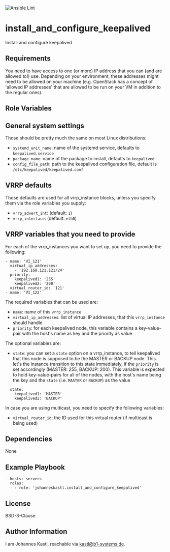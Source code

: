 ![Ansible Lint](https://github.com/johanneskastl/ansible-role-install_and_configure_keepalived/workflows/Ansible%20Lint/badge.svg)

install_and_configure_keepalived
=========

Install and configure keepalived

Requirements
------------

You need to have access to one (or more) IP address that you can (and are allowed to!) use. Depending on your environment, these addresses might need to be allowed on your machine (e.g. OpenStack has a concept of 'allowed IP addresses' that are allowed to be run on your VM in addition to the regular ones).

Role Variables
--------------

## General system settings

Those should be pretty much the same on most Linux distributions:

- `systemd_unit_name`: name of the systemd service, defaults to `keepalived.service`
- `package_name`: name of the package to install, defaults to `keepalived`
- `config_file_path`: path to the keepalived configuration file, default is `/etc/keepalived/keepalived.conf`

## VRRP defaults

Those defaults are used for all vrrp_instance blocks, unless you specify them via the role variables you supply:

- `vrrp_advert_int`: (default: `1`)
- `vrrp_interface`: (default: `eth0`)

## VRRP variables that you need to provide

For each of the vrrp_instances you want to set up, you need to provide the following:

```
- name: 'VI_121'
  virtual_ip_addresses:
    - '192.168.121.121/24'
  priority:
    keepalived1: '255'
    keepalived2: '200'
  virtual_router_id: '121'
- name: 'VI_122'
```

The required variables that can be used are:

- `name`: name of this `vrrp_instance`
- `virtual_ip_addresses`: list of virtual IP addresses, that this `vrrp_instance` should handle
- `priority`: for each keepalived node, this variable contains a key-value-pair with the host's name as key and the priority as value

The optional variables are:

- `state`: you can set a `state` option on a vrrp_instance, to tell keepalived that this node is supposed to be the MASTER or BACKUP node. This let's the instance transition to this state immediately, if the `priority` is set accordingly (MASTER: 255, BACKUP: 200). This variable is expected to hold key-value-pairs for all of the nodes, with the host's name being the key and the `state` (i.e. `MASTER` or `BACKUP`) as the value

```
  state:
    keepalived1: 'MASTER'
    keepalived2: 'BACKUP'
```

In case you are using multicast, you need to specify the following variables:

- `virtual_router_id`: the ID used for this virtual router (if multicast is being used)

Dependencies
------------

None

Example Playbook
----------------

    - hosts: servers
      roles:
        - role: 'johanneskastl.install_and_configure_keepalived'

License
-------

BSD-3-Clause

Author Information
------------------

I am Johannes Kastl, reachable via kastl@b1-systems.de.
